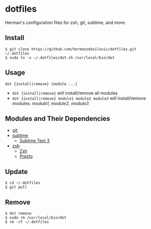 # dotfiles
Herman's configuration files for zsh, git, sublime, and more.

## Install

    $ git clone https://github.com/hermanzdosilovic/dotfiles.git ~/.dotfiles
    $ sudo ln -s ~/.dotfiles/dot.sh /usr/local/bin/dot

## Usage

`dot {install|remove} [module ...]`

* `dot {install|remove}` will install/remove all modules
* `dot {install|remove} module1 module2 module3` will install/remove modules: *module1*, *module2*, *module3*

## Modules and Their Dependencies

* [git](https://github.com/hermanzdosilovic/dotfiles/tree/master/git)
* [sublime](https://github.com/hermanzdosilovic/dotfiles/tree/master/sublime)
  * [Sublime Text 3](http://www.sublimetext.com/3)
* [zsh](https://github.com/hermanzdosilovic/dotfiles/tree/master/zsh)
  * [Zsh](http://www.zsh.org/)
  * [Prezto](https://github.com/sorin-ionescu/prezto)

## Update

    $ cd ~/.dotfiles
    $ git pull

## Remove

    $ dot remove
    $ sudo rm /usr/local/bin/dot
    $ rm -rf ~/.dotfiles
